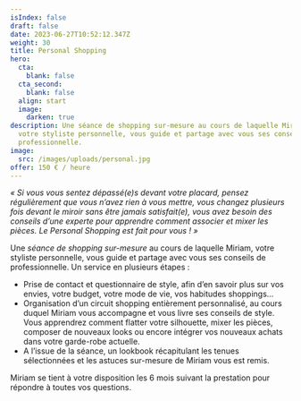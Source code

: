 ```yaml
---
isIndex: false
draft: false
date: 2023-06-27T10:52:12.347Z
weight: 30
title: Personal Shopping
hero:
  cta:
    blank: false
  cta_second:
    blank: false
  align: start
  image:
    darken: true
description: Une séance de shopping sur-mesure au cours de laquelle Miriam,
  votre styliste personnelle, vous guide et partage avec vous ses conseils de
  professionnelle.
image:
  src: /images/uploads/personal.jpg
offer: 150 € / heure
---
```

*« Si vous vous sentez dépassé(e)s devant votre placard, pensez régulièrement que vous n’avez rien à vous mettre, vous changez plusieurs fois devant le miroir sans être jamais satisfait(e), vous avez besoin des conseils d’une experte pour apprendre comment associer et mixer les pièces. Le Personal Shopping est fait pour vous ! »*

Une *séance de shopping sur-mesure* au cours de laquelle Miriam, votre styliste personnelle, vous guide et partage avec vous ses conseils de professionnelle. Un service en plusieurs étapes :

* Prise de contact et questionnaire de style, afin d’en savoir plus sur vos envies, votre budget, votre mode de vie, vos habitudes shoppings…
* Organisation d’un circuit shopping entièrement personnalisé, au cours duquel Miriam vous accompagne et vous livre ses conseils de style. Vous apprendrez comment flatter votre silhouette, mixer les pièces, composer de nouveaux looks ou encore intégrer vos nouveaux achats dans votre garde-robe actuelle.
* A l’issue de la séance, un lookbook récapitulant les tenues sélectionnées et les astuces sur-mesure de Miriam vous est remis.

Miriam se tient à votre disposition les 6 mois suivant la prestation pour répondre à toutes vos questions.

